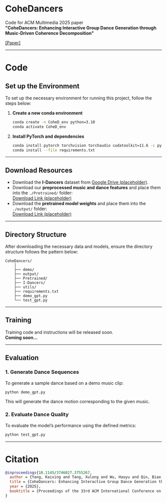 # CoheDancers

Code for ACM Multimedia 2025 paper  
**"CoheDancers: Enhancing Interactive Group Dance Generation through Music-Driven Coherence Decomposition"**

[[Paper]]([https://dl.acm.org/doi/10.1145/3746027.3755267]) 

---

# Code

## Set up the Environment

To set up the necessary environment for running this project, follow the steps below:

1. **Create a new conda environment**

   ```bash
   conda create -n CoheD_env python=3.10
   conda activate CoheD_env
   ```

2. **Install PyTorch and dependencies**

   ```bash
   conda install pytorch torchvision torchaudio cudatoolkit=11.6 -c pytorch -c conda-forge
   conda install --file requirements.txt
   ```

---

## Download Resources

- Download the **I-Dancers** dataset from [Google Drive (placeholder)](https://drive.google.com/placeholder).
- Download our **preprocessed music and dance features** and place them into the `./Pretrained/` folder:  
  [Download Link (placeholder)](https://drive.google.com/placeholder)
- Download the **pretrained model weights** and place them into the `./output/` folder:  
  [Download Link (placeholder)](https://drive.google.com/placeholder)

---

## Directory Structure

After downloading the necessary data and models, ensure the directory structure follows the pattern below:

```
CoheDancers/
    │
    ├── demo/                   
    ├── output/                 
    ├── Pretrained/             
    ├── I-Dancers/                               
    ├── utils/                  
    ├── requirements.txt
    ├── demo_gpt.py                     
    └── test_gpt.py     
```
---

## Training

Training code and instructions will be released soon.  
**Coming soon...**

---

## Evaluation

### 1. Generate Dance Sequences

To generate a sample dance based on a demo music clip:

```bash
python demo_gpt.py
```

This will generate the dance motion corresponding to the given music.

### 2. Evaluate Dance Quality

To evaluate the model’s performance using the defined metrics:

```bash
python test_gpt.py
```


---

# Citation

```bibtex
@inproceedings{10.1145/3746027.3755267,
  author = {Yang, Kaixing and Tang, Xulong and Wu, Haoyu and Qin, Biao and Liu, Hongyan and He, Jun and Fan, Zhaoxin},
  title = {CoheDancers: Enhancing Interactive Group Dance Generation through Music-Driven Coherence Decomposition},
  year = {2025},
  booktitle = {Proceedings of the 33rd ACM International Conference on Multimedia}
}

```
